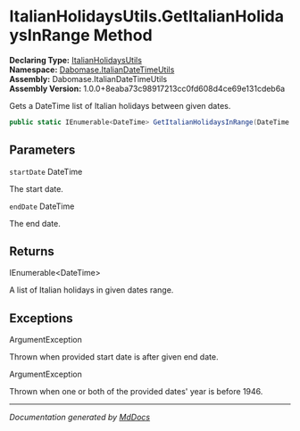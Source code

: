 ﻿<!--  
  <auto-generated>   
    The contents of this file were generated by a tool.  
    Changes to this file may be list if the file is regenerated  
  </auto-generated>   
-->

# ItalianHolidaysUtils.GetItalianHolidaysInRange Method

**Declaring Type:** [ItalianHolidaysUtils](../index.md)  
**Namespace:** [Dabomase.ItalianDateTimeUtils](../../index.md)  
**Assembly:** Dabomase.ItalianDateTimeUtils  
**Assembly Version:** 1.0.0+8eaba73c98917213cc0fd608d4ce69e131cdeb6a

Gets a DateTime list of Italian holidays between given dates.

```csharp
public static IEnumerable<DateTime> GetItalianHolidaysInRange(DateTime startDate, DateTime endDate);
```

## Parameters

`startDate`  DateTime

The start date.

`endDate`  DateTime

The end date.

## Returns

IEnumerable\<DateTime\>

A list of Italian holidays in given dates range.

## Exceptions

ArgumentException

Thrown when provided start date is after given end date.

ArgumentException

Thrown when one or both of the provided dates' year is before 1946.

___

*Documentation generated by [MdDocs](https://github.com/ap0llo/mddocs)*
